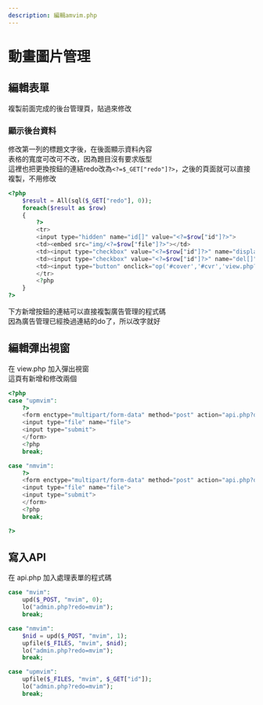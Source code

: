 ```yaml
---
description: 編輯amvim.php
---
```


# 動畫圖片管理

## 編輯表單
複製前面完成的後台管理頁，貼過來修改

### 顯示後台資料

修改第一列的標題文字後，在後面顯示資料內容  
表格的寬度可改可不改，因為題目沒有要求版型  
這裡也把更換按鈕的連結redo改為`<?=$_GET["redo"]?>`，之後的頁面就可以直接複製，不用修改
```php
<?php
	$result = All(sql($_GET["redo"], 0));
	foreach($result as $row)
	{
		?>
		<tr>
		<input type="hidden" name="id[]" value="<?=$row["id"]?>">
		<td><embed src="img/<?=$row["file"]?>"></td>
		<td><input type="checkbox" value="<?=$row["id"]?>" name="display[]" <?=($row["display"])?"checked":""?>></td>
		<td><input type="checkbox" value="<?=$row["id"]?>" name="del[]"></td>
		<td><input type="button" onclick="op('#cover','#cvr','view.php?do=up<?=$_GET["redo"]?>&id=<?=$row["id"]?>')" value="更換動畫"></td>
		</tr>
		<?php
	}
?>
```
下方新增按鈕的連結可以直接複製廣告管理的程式碼  
因為廣告管理已經換過連結的do了，所以改字就好

## 編輯彈出視窗
在 view.php 加入彈出視窗  
這頁有新增和修改兩個
```php
<?php
case "upmvim":
	?>
	<form enctype="multipart/form-data" method="post" action="api.php?do=<?=$_GET["do"]?>&id=<?=$_GET["id"]?>">
	<input type="file" name="file">
	<input type="submit">
	</form>
	<?php
	break;

case "nmvim":
	?>
	<form enctype="multipart/form-data" method="post" action="api.php?do=<?=$_GET["do"]?>">
	<input type="file" name="file">
	<input type="submit">
	</form>
	<?php
	break;

?>
```

## 寫入API
在 api.php 加入處理表單的程式碼  
```php
case "mvim":
	upd($_POST, "mvim", 0);
	lo("admin.php?redo=mvim");
	break;

case "nmvim":
	$nid = upd($_POST, "mvim", 1);
	upfile($_FILES, "mvim", $nid);
	lo("admin.php?redo=mvim");
	break;

case "upmvim":
	upfile($_FILES, "mvim", $_GET["id"]);
	lo("admin.php?redo=mvim");
	break;
```